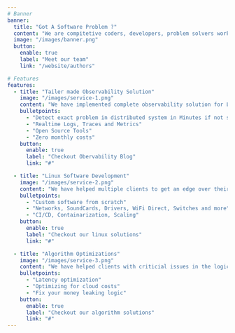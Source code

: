 ```yaml
---
# Banner
banner:
  title: "Got A Software Problem ?"
  content: "We are compitetive coders, developers, problem solvers working to improve your business."
  image: "/images/banner.png"
  button:
    enable: true
    label: "Meet our team"
    link: "/website/authors"

# Features
features:
  - title: "Tailer made Observability Solution"
    image: "/images/service-1.png"
    content: "We have implemented complete observability solution for Large Brokrage and Financial firms. Each organisation has its way of working and key SLOs and SLIs, we work closely to understand and solve."
    bulletpoints:
      - "Detect exact problem in distributed system in Minutes if not seconds"
      - "Realtime Logs, Traces and Metrics"
      - "Open Source Tools"
      - "Zero monthly costs"
    button:
      enable: true
      label: "Checkout Obervability Blog"
      link: "#"

  - title: "Linux Software Development"
    image: "/images/service-2.png"
    content: "We have helped multiple clients to get an edge over their competition by developing superior linux software in demanding time constraints. We carefull research OSS to the fullest paired with clever problem sovling."
    bulletpoints:
      - "Custom software from scratch"
      - "Networks, SoundCards, Drivers, WiFi Direct, Switches and more"
      - "CI/CD, Containarization, Scaling"
    button:
      enable: true
      label: "Checkout our linux solutions"
      link: "#"

  - title: "Algorithm Optimizations"
    image: "/images/service-3.png"
    content: "We have helped clients with criticial issues in the logic and infrastructre. We treat the problem as if we are loosing money."
    bulletpoints:
      - "Latency optimization"
      - "Optimizing for cloud costs"
      - "Fix your money leaking logic"
    button:
      enable: true
      label: "Checkout our algorithm solutions"
      link: "#"
---
```


